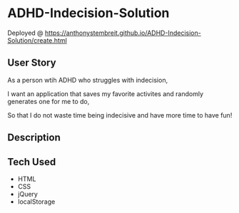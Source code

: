 # ADHD-Indecision-Solution

Deployed @  https://anthonystembreit.github.io/ADHD-Indecision-Solution/create.html

## User Story

As a person wtih ADHD who struggles with indecision,

I want an application that saves my favorite activites and randomly generates one for me to do,

So that I do not waste time being indecisive and have more time to have fun!

## Description

## Tech Used

* HTML
* CSS
* jQuery
* localStorage

